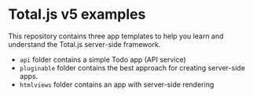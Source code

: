 # Total.js v5 examples

This repository contains three app templates to help you learn and understand the Total.js server-side framework.

- `api` folder contains a simple Todo app (API service)
- `pluginable` folder contains the best approach for creating server-side apps.
- `htmlviews` folder contains an app with server-side rendering